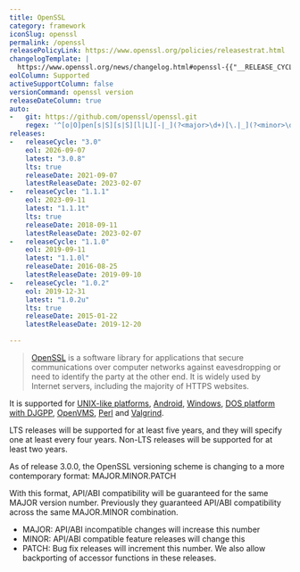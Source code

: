 ```yaml
---
title: OpenSSL
category: framework
iconSlug: openssl
permalink: /openssl
releasePolicyLink: https://www.openssl.org/policies/releasestrat.html
changelogTemplate: |
  https://www.openssl.org/news/changelog.html#openssl-{{"__RELEASE_CYCLE__" | replace:'.',''}}
eolColumn: Supported
activeSupportColumn: false
versionCommand: openssl version
releaseDateColumn: true
auto:
-   git: https://github.com/openssl/openssl.git
    regex: '^[o|O]pen[s|S][s|S][l|L][-|_](?<major>\d+)[\.|_](?<minor>\d+)[\.|_](?<patch>\d+\w{0,2})?$'
releases:
-   releaseCycle: "3.0"
    eol: 2026-09-07
    latest: "3.0.8"
    lts: true
    releaseDate: 2021-09-07
    latestReleaseDate: 2023-02-07
-   releaseCycle: "1.1.1"
    eol: 2023-09-11
    latest: "1.1.1t"
    lts: true
    releaseDate: 2018-09-11
    latestReleaseDate: 2023-02-07
-   releaseCycle: "1.1.0"
    eol: 2019-09-11
    latest: "1.1.0l"
    releaseDate: 2016-08-25
    latestReleaseDate: 2019-09-10
-   releaseCycle: "1.0.2"
    eol: 2019-12-31
    latest: "1.0.2u"
    lts: true
    releaseDate: 2015-01-22
    latestReleaseDate: 2019-12-20

---
```


> [OpenSSL](https://www.openssl.org/) is a software library for applications that secure communications over computer networks against eavesdropping or need to identify the party at the other end. It is widely used by Internet servers, including the majority of HTTPS websites.

It is supported for [UNIX-like platforms](https://github.com/openssl/openssl/blob/master/NOTES-UNIX.md), [Android](https://github.com/openssl/openssl/blob/master/NOTES-ANDROID.md), [Windows](https://github.com/openssl/openssl/blob/master/NOTES-WINDOWS.md), [DOS platform with DJGPP](https://github.com/openssl/openssl/blob/master/NOTES-DJGPP.md), [OpenVMS](https://github.com/openssl/openssl/blob/master/NOTES-VMS.md), [Perl](https://github.com/openssl/openssl/blob/master/NOTES-PERL.md) and [Valgrind](https://github.com/openssl/openssl/blob/master/NOTES-PERL.md).

LTS releases will be supported for at least five years, and they will specify one at least every four years. Non-LTS releases will be supported for at least two years.

As of release 3.0.0, the OpenSSL versioning scheme is changing to a more contemporary format: MAJOR.MINOR.PATCH

With this format, API/ABI compatibility will be guaranteed for the same MAJOR version number. Previously they guaranteed API/ABI compatibility across the same MAJOR.MINOR combination.

- MAJOR: API/ABI incompatible changes will increase this number
- MINOR: API/ABI compatible feature releases will change this
- PATCH: Bug fix releases will increment this number. We also allow backporting of accessor functions in these releases.
